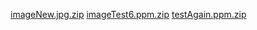 [imageNew.jpg.zip](https://github.com/user-attachments/files/16997545/imageNew.jpg.zip)
[imageTest6.ppm.zip](https://github.com/user-attachments/files/16997547/imageTest6.ppm.zip)
[testAgain.ppm.zip](https://github.com/user-attachments/files/16997549/testAgain.ppm.zip)
